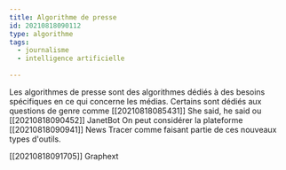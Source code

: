 ```yaml
---
title: Algorithme de presse
id: 20210818090112
type: algorithme
tags:
  - journalisme
  - intelligence artificielle
  
---
```


Les algorithmes de presse sont des algorithmes dédiés à des besoins spécifiques en ce qui concerne les médias.
Certains sont dédiés aux questions de genre comme [[20210818085431]] She said, he said ou [[20210818090452]] JanetBot
On peut considérer la plateforme [[20210818090941]] News Tracer comme faisant partie de ces nouveaux types d'outils.

[[20210818091705]] Graphext